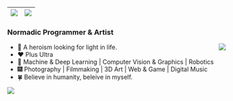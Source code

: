 | <img align="center" src="https://github-readme-stats.vercel.app/api?username=CaoYuchen&show_icons=true&hide_border=true" /> | <img align="center" src="https://github-readme-streak-stats.herokuapp.com?user=CaoYuchen&hide_border=true&date_format=M%20j%5B%2C%20Y%5D&ring=7EDDCF&fire=7EDDCF" /> |
| ------------------------------------------------------------ | ------------------------------------------------------------ |





### Normadic Programmer & Artist

<img align="right" src="https://github-readme-stats.vercel.app/api/top-langs/?username=CaoYuchen&layout=compact" />

- 🤠 A heroism looking for light in life. 
- ❤️ Plus Ultra
- 🌌 Machine & Deep Learning | Computer Vision & Graphics | Robotics
- 🎆 Photography | Filmmaking | 3D Art | Web & Game | Digital Music
- 🍀 Believe in humanity, beleive in myself.


<img align="left" src="https://visitor-badge.glitch.me/badge?page_id=CaoYuchen&left_color=red&right_color=green&left_text=Now%20You%20See%20Me" />

<!-- [![trophy](https://github-profile-trophy.vercel.app/?username=CaoYuchen&column=7)](https://github.com/CaoYuchen) -->


